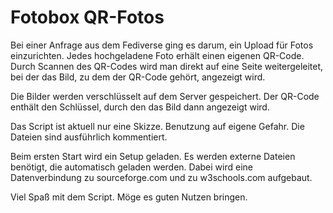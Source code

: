 # Fotobox QR-Fotos
Bei einer Anfrage aus dem Fediverse ging es darum, ein Upload für Fotos einzurichten. Jedes hochgeladene Foto erhält einen eigenen QR-Code. Durch Scannen des QR-Codes wird man direkt auf eine Seite weitergeleitet, bei der das Bild, zu dem der QR-Code gehört, angezeigt wird. 

Die Bilder werden verschlüsselt auf dem Server gespeichert. Der QR-Code enthält den Schlüssel, durch den das Bild dann angezeigt wird.

Das Script ist aktuell nur eine Skizze. Benutzung auf eigene Gefahr. Die Dateien sind ausführlich kommentiert.

Beim ersten Start wird ein Setup geladen. Es werden externe Dateien benötigt, die automatisch geladen werden. Dabei wird eine Datenverbindung zu sourceforge.com und zu w3schools.com aufgebaut.

Viel Spaß mit dem Script. Möge es guten Nutzen bringen.

